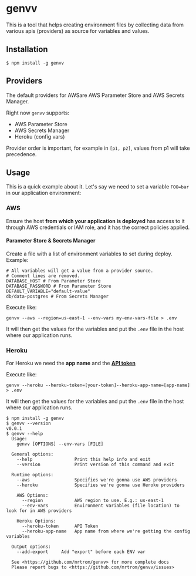 # genvv

This is a tool that helps creating environment files by collecting data from various apis (providers) as source for variables and values.

## Installation

```
$ npm install -g genvv
```

## Providers

The default providers for AWSare AWS Parameter Store and AWS Secrets Manager.

Right now `genvv` supports:
- AWS Parameter Store
- AWS Secrets Manager
- Heroku (config vars)


Provider order is important, for example in `[p1, p2]`, values from p1 will take precedence.

## Usage

This is a quick example about it. Let's say we need to set a variable `FOO=bar` in our application environment:

### AWS

Ensure the host **from which your application is deployed** has access to it through AWS credentials or IAM role, and it has the correct policies applied.

#### Parameter Store & Secrets Manager

Create a file with a list of environment variables to set during deploy. Example:

```env
# All variables will get a value from a provider source.
# Comment lines are removed.
DATABASE_HOST # From Parameter Store
DATABASE_PASSWORD # From Parameter Store
DEFAULT_VARIABLE="default-value"
db/data-postgres # From Secrets Manager
```

Execute like:

```shell
genvv --aws --region=us-east-1 --env-vars my-env-vars-file > .env
```

It will then get the values for the variables and put the `.env` file in the host where our application runs.

### Heroku

For Heroku we need the **app name** and the [**API token**](https://help.heroku.com/PBGP6IDE/how-should-i-generate-an-api-key-that-allows-me-to-use-the-heroku-platform-api)

Execute like:

```shell
genvv --heroku --heroku-token=[your-token]--heroku-app-name=[app-name] > .env
```

It will then get the values for the variables and put the `.env` file in the host where our application runs.


```
$ npm install -g genvv
$ genvv --version
v0.0.1
$ genvv --help
  Usage:
    genvv [OPTIONS] --env-vars [FILE]
  
  General options:
    --help                Print this help info and exit
    --version             Print version of this command and exit
  
  Runtime options:
    --aws                 Specifies we're gonna use AWS providers
    --heroku              Specifies we're gonna use Heroku providers

    AWS Options:
      --region            AWS region to use. E.g.: us-east-1
      --env-vars          Environment variables (file location) to look for in AWS providers
    
    Heroku Options:
      --heroku-token      API Token
      --heroku-app-name   App name from where we're getting the config variables
  
  Output options:
    --add-export     Add "export" before each ENV var
  
  See <https://github.com/mrtrom/genvv> for more complete docs
  Please report bugs to <https://github.com/mrtrom/genvv/issues>
```